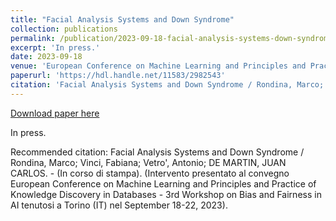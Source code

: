 ```yaml
---
title: "Facial Analysis Systems and Down Syndrome"
collection: publications
permalink: /publication/2023-09-18-facial-analysis-systems-down-syndrome
excerpt: 'In press.'
date: 2023-09-18
venue: 'European Conference on Machine Learning and Principles and Practice of Knowledge Discovery in Databases (ECML PKDD 2023) - 3rd Workshop on Bias and Fairness in AI (BIAS23)'
paperurl: 'https://hdl.handle.net/11583/2982543'
citation: 'Facial Analysis Systems and Down Syndrome / Rondina, Marco; Vinci, Fabiana; Vetro&apos;, Antonio; DE MARTIN, JUAN CARLOS. - (In corso di stampa). (Intervento presentato al convegno European Conference on Machine Learning and Principles and Practice of Knowledge Discovery in Databases - 3rd Workshop on Bias and Fairness in AI tenutosi a Torino (IT) nel September 18-22, 2023).'
---
```


<a href='https://hdl.handle.net/11583/2982543'>Download paper here</a>

In press.

Recommended citation: Facial Analysis Systems and Down Syndrome / Rondina, Marco; Vinci, Fabiana; Vetro', Antonio; DE MARTIN, JUAN CARLOS. - (In corso di stampa). (Intervento presentato al convegno European Conference on Machine Learning and Principles and Practice of Knowledge Discovery in Databases - 3rd Workshop on Bias and Fairness in AI tenutosi a Torino (IT) nel September 18-22, 2023).